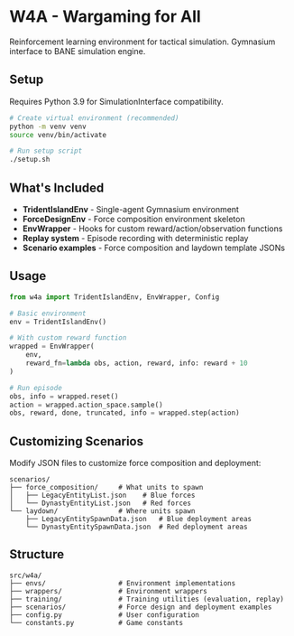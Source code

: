 # W4A - Wargaming for All

Reinforcement learning environment for tactical simulation. Gymnasium interface to BANE simulation engine.

## Setup

Requires Python 3.9 for SimulationInterface compatibility.

```bash
# Create virtual environment (recommended)
python -m venv venv
source venv/bin/activate

# Run setup script
./setup.sh
```

## What's Included

- **TridentIslandEnv** - Single-agent Gymnasium environment
- **ForceDesignEnv** - Force composition environment skeleton
- **EnvWrapper** - Hooks for custom reward/action/observation functions
- **Replay system** - Episode recording with deterministic replay
- **Scenario examples** - Force composition and laydown template JSONs

## Usage

```python
from w4a import TridentIslandEnv, EnvWrapper, Config

# Basic environment
env = TridentIslandEnv()

# With custom reward function
wrapped = EnvWrapper(
    env,
    reward_fn=lambda obs, action, reward, info: reward + 10
)

# Run episode
obs, info = wrapped.reset()
action = wrapped.action_space.sample()
obs, reward, done, truncated, info = wrapped.step(action)
```

## Customizing Scenarios

Modify JSON files to customize force composition and deployment:

```
scenarios/
├── force_composition/     # What units to spawn
│   ├── LegacyEntityList.json    # Blue forces
│   └── DynastyEntityList.json   # Red forces
└── laydown/               # Where units spawn
    ├── LegacyEntitySpawnData.json   # Blue deployment areas
    └── DynastyEntitySpawnData.json  # Red deployment areas
```

## Structure

```
src/w4a/
├── envs/                  # Environment implementations
├── wrappers/              # Environment wrappers
├── training/              # Training utilities (evaluation, replay)
├── scenarios/             # Force design and deployment examples
├── config.py              # User configuration
└── constants.py           # Game constants
```
